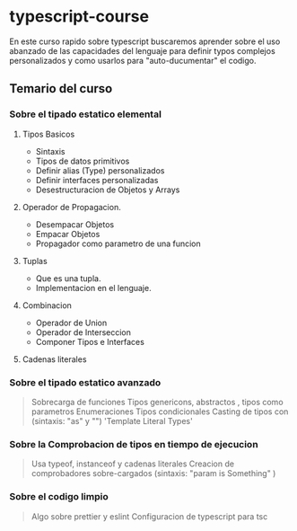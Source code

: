 # typescript-course

En este curso rapido sobre typescript buscaremos aprender sobre el uso abanzado de las capacidades del lenguaje para 
definir typos complejos personalizados y como usarlos para "auto-ducumentar" el codigo.

## Temario del curso

### Sobre el tipado estatico elemental

1. Tipos Basicos
    - Sintaxis
    - Tipos de datos primitivos
    - Definir alias (Type) personalizados
    - Definir interfaces personalizadas
    - Desestructuracion de Objetos y Arrays
  
2. Operador de Propagacion.
    - Desempacar Objetos
    - Empacar Objetos
    - Propagador como parametro de una funcion

3. Tuplas
    - Que es una tupla.
    - Implementacion en el lenguaje.

4. Combinacion
    - Operador de Union
    - Operador de Interseccion
    - Componer Tipos e Interfaces

5. Cadenas literales
 
### Sobre el tipado estatico avanzado
> Sobrecarga de funciones
> Tipos genericons, abstractos , tipos como parametros 
> Enumeraciones
> Tipos condicionales
> Casting de tipos con (sintaxis: "as" y "<Something>")
> 'Template Literal Types'

### Sobre la Comprobacion de tipos en tiempo de ejecucion

> Usa typeof, instanceof y cadenas literales
> Creacion de comprobadores sobre-cargados (sintaxis: "param is Something" )
  
### Sobre el codigo limpio

> Algo sobre prettier y eslint
> Configuracion de typescript para tsc
